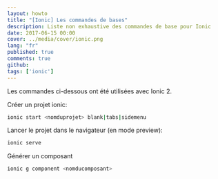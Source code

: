 ```yaml
---
layout: howto
title: "[Ionic] Les commandes de bases"
description: Liste non exhaustive des commandes de base pour Ionic
date: 2017-06-15 00:00
cover: ../media/cover/ionic.png
lang: "fr"
published: true
comments: true
github: 
tags: ['ionic']
---
```


Les commandes ci-dessous ont été utilisées avec Ionic 2.

Créer un projet ionic:
```bash
ionic start <nomduprojet> blank|tabs|sidemenu
```

Lancer le projet dans le navigateur (en mode preview):
```bash
ionic serve
```

Générer un composant
```bash
ionic g component <nomducomposant>
```
